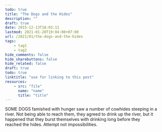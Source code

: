 ```yaml
---
todo: true
title: "The Dogs and the Hides"
description: ""
draft: true
date: 2015-12-13T18:03:11
lastmod: 2021-01-20T19:04:08+07:00
url: /2021/01/the-dogs-and-the-hides
tags:
    - tag1
    - tag2
hide_comments: false
hide_sharebuttons: false
hide_related: false
draft: true
todo: true
linktitle: "use for linking to this post"
resources:
    - src: "file"
      name: "name"
      title: "title"
---
```


SOME DOGS famished with hunger saw a number of cowhides steeping in a river. Not being able to reach them, they agreed to drink up the river, but it happened that they burst themselves with drinking long before they reached the hides.
Attempt not impossibilities.
